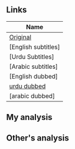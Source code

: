 ## Links
| Name  |
| ------------- |
|[Original](https://www.youtube.com/watch?v=BXOIMjY5sRI&list=PLb3xETf09PluH_ja8KuRCDxb2Zld8AbSR) |
|[English subtitles] |
|[Urdu Subtitles] |
|[Arabic subtitles] |
|[English dubbed]| |
|[urdu dubbed](https://www.youtube.com/watch?v=-hWlRXnrmy0)|
|[arabic dubbed]|

## My analysis


## Other's analysis